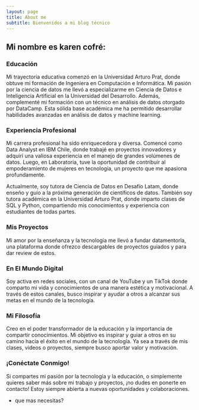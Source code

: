 ```yaml
---
layout: page
title: About me
subtitle: Bienvenidos a mi blog técnico
---
```


## Mi nombre es karen cofré:

### Educación

Mi trayectoria educativa comenzó en la Universidad Arturo Prat, donde obtuve mi formación de Ingeniera en Computación e Informática. Mi pasión por la ciencia de datos me llevó a especializarme en Ciencia de Datos e Inteligencia Artificial en la Universidad del Desarrollo. Además, complementé mi formación con un técnico en análisis de datos otorgado por DataCamp. Esta sólida base académica me ha permitido desarrollar habilidades avanzadas en análisis de datos y machine learning.

### Experiencia Profesional

Mi carrera profesional ha sido enriquecedora y diversa. Comencé como Data Analyst en IBM Chile, donde trabajé en proyectos innovadores y adquirí una valiosa experiencia en el manejo de grandes volúmenes de datos. Luego, en Laboratoria, tuve la oportunidad de contribuir al empoderamiento de mujeres en tecnología, un proyecto que me apasiona profundamente.

Actualmente, soy tutora de Ciencia de Datos en Desafío Latam, donde enseño y guío a la próxima generación de científicos de datos. También soy tutora académica en la Universidad Arturo Prat, donde imparto clases de SQL y Python, compartiendo mis conocimientos y experiencia con estudiantes de todas partes.

### Mis Proyectos

Mi amor por la enseñanza y la tecnología me llevó a fundar datamentorla, una plataforma donde ofrezco descargables de proyectos guiados y para dar review de estos.

### En El Mundo Digital

Soy activa en redes sociales, con un canal de YouTube y un TikTok donde comparto mi vida y conocimientos de una manera estética y motivacional. A través de estos canales, busco inspirar y ayudar a otros a alcanzar sus metas en el mundo de la tecnología.

### Mi Filosofía

Creo en el poder transformador de la educación y la importancia de compartir conocimientos. Mi objetivo es inspirar y guiar a otros en su camino hacia el éxito en el mundo de la tecnología. Ya sea a través de mis clases, videos o proyectos, siempre busco aportar valor y motivación.

### ¡Conéctate Conmigo!

Si compartes mi pasión por la tecnología y la educación, o simplemente quieres saber más sobre mi trabajo y proyectos, ¡no dudes en ponerte en contacto! Estoy siempre abierta a nuevas oportunidades y colaboraciones.


- que mas necesitas?


